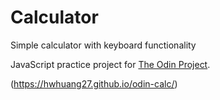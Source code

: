 # Calculator

Simple calculator with keyboard functionality

JavaScript practice project for [The Odin Project](https://www.theodinproject.com/).

(https://hwhuang27.github.io/odin-calc/)
